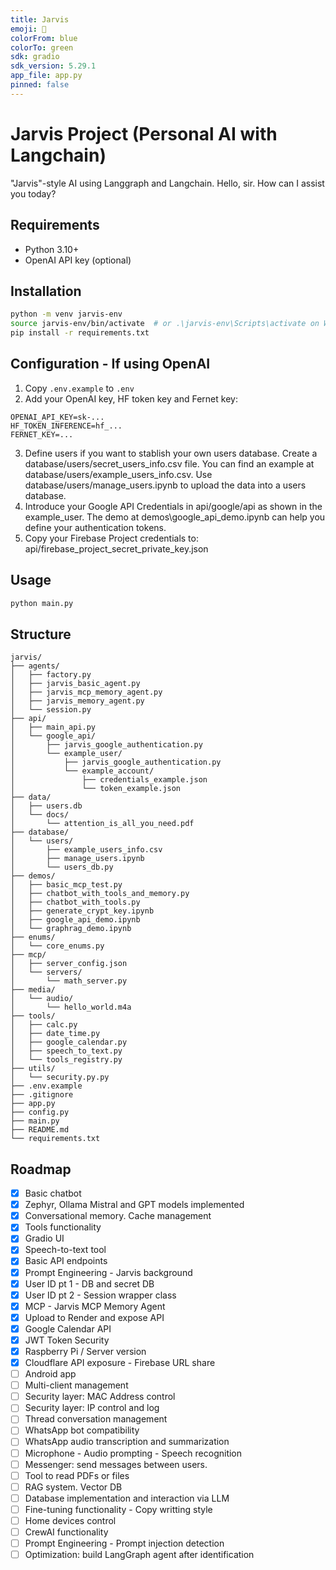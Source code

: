 ```yaml
---
title: Jarvis
emoji: 🤖
colorFrom: blue
colorTo: green
sdk: gradio
sdk_version: 5.29.1
app_file: app.py
pinned: false
---
```


# Jarvis Project (Personal AI with Langchain)

"Jarvis"-style AI using Langgraph and Langchain.
Hello, sir. How can I assist you today?

## Requirements
- Python 3.10+
- OpenAI API key (optional)

## Installation
```bash
python -m venv jarvis-env  
source jarvis-env/bin/activate  # or .\jarvis-env\Scripts\activate on Windows  
pip install -r requirements.txt
```

## Configuration - If using OpenAI
1. Copy `.env.example` to `.env`
2. Add your OpenAI key, HF token key and Fernet key:
```
OPENAI_API_KEY=sk-...
HF_TOKEN_INFERENCE=hf_...
FERNET_KEY=...
```
3. Define users if you want to stablish your own users database. Create a database/users/secret_users_info.csv file. You can find an example at database/users/example_users_info.csv. Use database/users/manage_users.ipynb to upload the data into a users database.
4. Introduce your Google API Credentials in api/google/api as shown in the example_user. The demo at demos\google_api_demo.ipynb can help you define your authentication tokens.
5. Copy your Firebase Project credentials to: api/firebase_project_secret_private_key.json

## Usage
```bash
python main.py
```

## Structure
```
jarvis/
├── agents/
│   ├── factory.py
│   ├── jarvis_basic_agent.py
│   ├── jarvis_mcp_memory_agent.py
│   ├── jarvis_memory_agent.py
│   └── session.py
├── api/
│   ├── main_api.py
│   └── google_api/
│       ├── jarvis_google_authentication.py
│       └── example_user/
│           ├── jarvis_google_authentication.py
│           └── example_account/
│               ├── credentials_example.json
│               └── token_example.json
├── data/
│   ├── users.db
│   └── docs/
│       └── attention_is_all_you_need.pdf
├── database/
│   └── users/
│       ├── example_users_info.csv
│       ├── manage_users.ipynb
│       └── users_db.py
├── demos/
│   ├── basic_mcp_test.py
│   ├── chatbot_with_tools_and_memory.py
│   ├── chatbot_with_tools.py
│   ├── generate_crypt_key.ipynb
│   ├── google_api_demo.ipynb
│   └── graphrag_demo.ipynb
├── enums/
│   └── core_enums.py
├── mcp/
│   ├── server_config.json
│   └── servers/
│       └── math_server.py
├── media/
│   └── audio/
│       └── hello_world.m4a
├── tools/
│   ├── calc.py
│   ├── date_time.py
│   ├── google_calendar.py
│   ├── speech_to_text.py
│   └── tools_registry.py
├── utils/
│   └── security.py.py
├── .env.example
├── .gitignore
├── app.py
├── config.py
├── main.py
├── README.md
└── requirements.txt
```

## Roadmap
- [x] Basic chatbot
- [x] Zephyr, Ollama Mistral and GPT models implemented
- [x] Conversational memory. Cache management
- [x] Tools functionality
- [x] Gradio UI
- [x] Speech-to-text tool
- [x] Basic API endpoints
- [x] Prompt Engineering - Jarvis background
- [x] User ID pt 1 - DB and secret DB
- [x] User ID pt 2 - Session wrapper class
- [x] MCP - Jarvis MCP Memory Agent
- [x] Upload to Render and expose API
- [x] Google Calendar API
- [x] JWT Token Security
- [x] Raspberry Pi / Server version
- [x] Cloudflare API exposure - Firebase URL share
- [ ] Android app
- [ ] Multi-client management
- [ ] Security layer: MAC Address control
- [ ] Security layer: IP control and log
- [ ] Thread conversation management
- [ ] WhatsApp bot compatibility
- [ ] WhatsApp audio transcription and summarization
- [ ] Microphone - Audio prompting - Speech recognition
- [ ] Messenger: send messages between users.
- [ ] Tool to read PDFs or files
- [ ] RAG system. Vector DB
- [ ] Database implementation and interaction via LLM
- [ ] Fine-tuning functionality - Copy writting style
- [ ] Home devices control
- [ ] CrewAI functionality
- [ ] Prompt Engineering - Prompt injection detection
- [ ] Optimization: build LangGraph agent after identification
